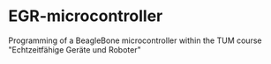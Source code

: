 # EGR-microcontroller
Programming of a BeagleBone microcontroller within the TUM course "Echtzeitfähige Geräte und Roboter"
